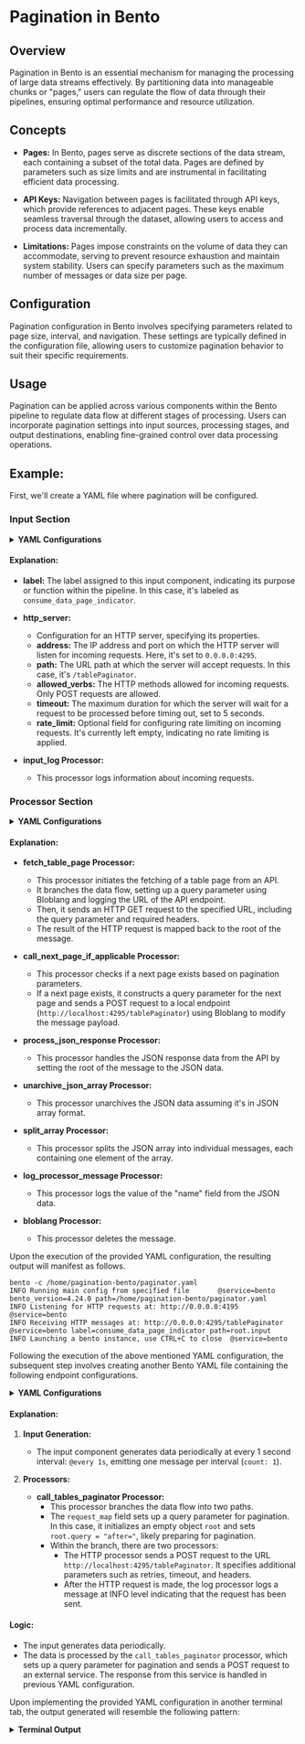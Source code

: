 # Pagination in Bento
## Overview
Pagination in Bento is an essential mechanism for managing the processing of large data streams effectively. By partitioning data into manageable chunks or "pages," users can regulate the flow of data through their pipelines, ensuring optimal performance and resource utilization.

## Concepts
* **Pages:** In Bento, pages serve as discrete sections of the data stream, each containing a subset of the total data. Pages are defined by parameters such as size limits and are instrumental in facilitating efficient data processing.

* **API Keys:** Navigation between pages is facilitated through API keys, which provide references to adjacent pages. These keys enable seamless traversal through the dataset, allowing users to access and process data incrementally.

* **Limitations:** Pages impose constraints on the volume of data they can accommodate, serving to prevent resource exhaustion and maintain system stability. Users can specify parameters such as the maximum number of messages or data size per page.

## Configuration
Pagination configuration in Bento involves specifying parameters related to page size, interval, and navigation. These settings are typically defined in the configuration file, allowing users to customize pagination behavior to suit their specific requirements.

## Usage
Pagination can be applied across various components within the Bento pipeline to regulate data flow at different stages of processing. Users can incorporate pagination settings into input sources, processing stages, and output destinations, enabling fine-grained control over data processing operations.

## Example:
First, we'll create a YAML file where pagination will be configured.

### Input Section
<details>
  <summary><strong>YAML Configurations</strong></summary>

```yaml
input:
  label: "consume_data_page_indicator"
  http_server:
    address: "0.0.0.0:4295"
    path: /tablePaginator
    allowed_verbs:
      - POST
    timeout: 5s
    rate_limit: ""
  processors:
  - label: "input_log"
    log:
      level: INFO
      message: 'table paginator - received hit with query ${! json("query")}'
  # - label: "send_a_response_back"
  #   sync_response: {}
```
</details>





#### Explanation:

- **label:** The label assigned to this input component, indicating its purpose or function within the pipeline. In this case, it's labeled as `consume_data_page_indicator`.

- **http_server:**
  - Configuration for an HTTP server, specifying its properties.
  - **address:** The IP address and port on which the HTTP server will listen for incoming requests. Here, it's set to `0.0.0.0:4295`.
  - **path:** The URL path at which the server will accept requests. In this case, it's `/tablePaginator`.
  - **allowed_verbs:** The HTTP methods allowed for incoming requests. Only POST requests are allowed.
  - **timeout:** The maximum duration for which the server will wait for a request to be processed before timing out, set to 5 seconds.
  - **rate_limit:** Optional field for configuring rate limiting on incoming requests. It's currently left empty, indicating no rate limiting is applied.

- **input_log Processor:**
  - This processor logs information about incoming requests.


### Processor Section

<details>
  <summary><strong>YAML Configurations</strong></summary>

```yaml
pipeline:
  processors:
    - label: "fetch_table_page"
      branch:
        request_map: 'root = this'
        processors:
          - bloblang: |
              root = ""
              meta query = this.query
          
          - log:
              level: INFO
              message: 'https://fun-bluefish.dataos.app/metis/api/v1/tables?${! meta("query")}'
          - http:
              url: 'https://fun-bluefish.dataos.app/metis/api/v1/tables?${! meta("query")}'
              verb: GET
              headers:
                apikey: cmFrZXNoX3Rlc3RpbmcuZDVjYjQ1NDgtMzdlMC00YzlhLThlMjQtMjJlZjhiMThhMzk3
                Content-Type: application/json
        result_map: 'root = this'
    - label: "call_next_page_if_applicable"
      branch:
        request_map: 'root = this.paging'
        processors:
          - label: "conditional_check"
            switch:
              - check: this.exists("after")
                processors:
                  - bloblang: |
                      root = {}
                      root.query = "after=" + this.after
                  - http:
                      url: "http://localhost:4295/tablePaginator"
                      verb: POST
                      retries: 0
                      timeout: 120s
                      successful_on:
                        - 408
                      headers:
                        Content-Type: application/json
    - label: "process_json_response"
      bloblang: |
        root = this.data
    - label: "unarchive_json_array"
      unarchive:
        format: json_array
    - label: "split_array"
      split:
        size: 1
    - label: "log_processor_message"
      log:
        level: INFO
        message: '${! json("name") }'
    - bloblang: root = deleted()
``` 
</details>

#### Explanation:

- **fetch_table_page Processor:**
  - This processor initiates the fetching of a table page from an API.
  - It branches the data flow, setting up a query parameter using Bloblang and logging the URL of the API endpoint.
  - Then, it sends an HTTP GET request to the specified URL, including the query parameter and required headers.
  - The result of the HTTP request is mapped back to the root of the message.

- **call_next_page_if_applicable Processor:**
  - This processor checks if a next page exists based on pagination parameters.
  - If a next page exists, it constructs a query parameter for the next page and sends a POST request to a local endpoint (`http://localhost:4295/tablePaginator`) using Bloblang to modify the message payload.

- **process_json_response Processor:**
  - This processor handles the JSON response data from the API by setting the root of the message to the JSON data.

- **unarchive_json_array Processor:**
  - This processor unarchives the JSON data assuming it's in JSON array format.

- **split_array Processor:**
  - This processor splits the JSON array into individual messages, each containing one element of the array.

- **log_processor_message Processor:**
  - This processor logs the value of the "name" field from the JSON data.

- **bloblang Processor:**
  - This processor deletes the message.



Upon the execution of the provided YAML configuration, the resulting output will manifest as follows.

``` shell
bento -c /home/pagination-bento/paginator.yaml
INFO Running main config from specified file       @service=bento bento_version=4.24.0 path=/home/pagination-bento/paginator.yaml
INFO Listening for HTTP requests at: http://0.0.0.0:4195  @service=bento
INFO Receiving HTTP messages at: http://0.0.0.0:4295/tablePaginator  @service=bento label=consume_data_page_indicator path=root.input
INFO Launching a bento instance, use CTRL+C to close  @service=bento
```

Following the execution of the above mentioned YAML configuration, the subsequent step involves creating another Bento YAML file containing the following endpoint configurations.

<details>
  <summary><strong>YAML Configurations</strong></summary>

```yaml
input:
  generate:
    mapping: 'root = {}'
    interval: '@every 1s'
    count: 1
  processors:
    - label: "call_tables_paginator" 
      branch:
        request_map: |
            root = {}
            root.query = "after="
        processors:
          - branch:
              request_map: root = this
              processors:
                - http:
                    url: "http://localhost:4295/tablePaginator"
                    verb: POST
                    retries: 0
                    timeout: 120s
                    headers:
                      Content-Type: application/json
                - log:
                    level: INFO
                    message: "Requst sent to databaseSourcePaginator" 
 ```
</details> 

#### Explanation:

1. **Input Generation:**
   - The input component generates data periodically at every 1 second interval: `@every 1s`, emitting one message per interval (`count: 1`).

2. **Processors:**

   - **call_tables_paginator Processor:**
     - This processor branches the data flow into two paths. 
     - The `request_map` field sets up a query parameter for pagination. In this case, it initializes an empty object `root` and sets `root.query = "after="`, likely preparing for pagination.
     - Within the branch, there are two processors:
       - The HTTP processor sends a POST request to the URL `http://localhost:4295/tablePaginator`. It specifies additional parameters such as retries, timeout, and headers.
       - After the HTTP request is made, the log processor logs a message at INFO level indicating that the request has been sent.

#### Logic:
- The input generates data periodically.
- The data is processed by the `call_tables_paginator` processor, which sets up a query parameter for pagination and sends a POST request to an external service. The response from this service is handled in previous YAML configuration.



Upon implementing the provided YAML configuration in another terminal tab, the output generated will resemble the following pattern:

<details>
  <summary><strong>Terminal Output</strong></summary>

```shell
INFO https://fun-bluefish.dataos.app/metis/api/v1/tables?after=aWNlYmFzZS5pY2ViYXNlLmNsaS5jaXR5XzAx  @service=bento label="" path=root.pipeline.processors.0.branch.processors.1
INFO table paginator - received hit with query after=aWNlYmFzZS5pY2ViYXNlLmh1YnNwb3QuY29tcGFueV9wcm9wZXJ0eV9oaXN0b  @service=bento label=input_log path=root.input.processors.0
INFO customer_profiles                             @service=bento label=log_processor_message path=root.pipeline.processors.5
INFO consumer_info                                 @service=bento label=log_processor_message path=root.pipeline.processors.5
INFO consumer_medical_history                      @service=bento label=log_processor_message path=root.pipeline.processors.5
INFO consumer_purchase                             @service=bento label=log_processor_message path=root.pipeline.processors.5
INFO prescriptions_info                            @service=bento label=log_processor_message path=root.pipeline.processors.5
INFO purchase_transaction_data                     @service=bento label=log_processor_message path=root.pipeline.processors.5
INFO dc_info                                       @service=bento label=log_processor_message path=root.pipeline.processors.5
INFO dc_inventory_info                             @service=bento label=log_processor_message path=root.pipeline.processors.5
INFO dc_inventory_iot                              @service=bento label=log_processor_message path=root.pipeline.processors.5
INFO gcs_write_hadoop_13                           @service=bento label=log_processor_message path=root.pipeline.processors.5
INFO https://fun-bluefish.dataos.app/metis/api/v1/tables?after=aWNlYmFzZS5pY2ViYXNlLmh1YnNwb3QuY29tcGFueV9wcm9wZXJ0eV9oaXN0b  @service=bento label="" path=root.pipeline.processors.0.branch.processors.1
INFO gcs_write_hive_13                             @service=bento label=log_processor_message path=root.pipeline.processors.5
INFO association_type                              @service=bento label=log_processor_message path=root.pipeline.processors.5
INFO company                                       @service=bento label=log_processor_message path=root.pipeline.processors.5
INFO company_property_history                      @service=bento label=log_processor_message path=root.pipeline.processors.5
INFO contact                                       @service=bento label=log_processor_message path=root.pipeline.processors.5
INFO contact_company                               @service=bento label=log_processor_message path=root.pipeline.processors.5
INFO contact_form_submission                       @service=bento label=log_processor_message path=root.pipeline.processors.5
INFO contact_list                                  @service=bento label=log_processor_message path=root.pipeline.processors.5
INFO contact_list_member                           @service=bento label=log_processor_message path=root.pipeline.processors.5
INFO contact_property_history                      @service=bento label=log_processor_message path=root.pipeline.processors.5
INFO table paginator - received hit with query after=aWNlYmFzZS5pY2ViYXNlLmh1YnNwb3QuZGVhbF9waXBlbGluZQ==  @service=bento label=input_log path=root.input.processors.0
INFO https://fun-bluefish.dataos.app/metis/api/v1/tables?after=aWNlYmFzZS5pY2ViYXNlLmh1YnNwb3QuZGVhbF9waXBlbGluZQ==  @service=bento label="" path=root.pipeline.processors.0.branch.processors.1
INFO table paginator - received hit with query after=aWNlYmFzZS5pY2ViYXNlLmh1YnNwb3QuZW1haWxfZXZlbnRfZHJvcHBlZ  @service=bento label=input_log path=root.input.processors.0
INFO deal                                          @service=bento label=log_processor_message path=root.pipeline.processors.5
INFO deal_company                                  @service=bento label=log_processor_message path=root.pipeline.processors.5
INFO deal_contact                                  @service=bento label=log_processor_message path=root.pipeline.processors.5
INFO deal_pipeline                                 @service=bento label=log_processor_message path=root.pipeline.processors.5
INFO deal_pipeline_stage                           @service=bento label=log_processor_message path=root.pipeline.processors.5
INFO deal_property_history                         @service=bento label=log_processor_message path=root.pipeline.processors.5
INFO deal_stage                                    @service=bento label=log_processor_message path=root.pipeline.processors.5
INFO email_campaign                                @service=bento label=log_processor_message path=root.pipeline.processors.5
INFO email_event                                   @service=bento label=log_processor_message path=root.pipeline.processors.5
INFO email_event_bounce                            @service=bento label=log_processor_message path=root.pipeline.processors.5
INFO https://fun-bluefish.dataos.app/metis/api/v1/tables?after=aWNlYmFzZS5pY2ViYXNlLmh1YnNwb3QuZW1haWxfZXZlbnRfZHJvcHBlZA @service=bento label="" path=root.pipeline.processors.0.branch.processors.1
INFO email_event_click                             @service=bento label=log_processor_message path=root.pipeline.processors.5
INFO email_event_deferred                          @service=bento label=log_processor_message path=root.pipeline.processors.5
INFO email_event_delivered                         @service=bento label=log_processor_message path=root.pipeline.processors.5
INFO email_event_dropped                           @service=bento label=log_processor_message path=root.pipeline.processors.5
INFO email_event_open                              @service=bento label=log_processor_message path=root.pipeline.processors.5
INFO email_event_sent                              @service=bento label=log_processor_message path=root.pipeline.processors.5
INFO email_event_spam_report                       @service=bento label=log_processor_message path=root.pipeline.processors.5
INFO email_event_status_change                     @service=bento label=log_processor_message path=root.pipeline.processors.5
INFO email_event_suppressed                        @service=bento label=log_processor_message path=root.pipeline.processors.5
INFO email_subscription                            @service=bento label=log_processor_message path=root.pipeline.processors.5
```
</details>

